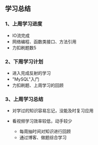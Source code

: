 ## 学习总结

### 1、上周学习进度

- IO流完成
- 网络编程、函数类接口、方法引用
- 力扣刷题数5

### 2、下周学习计划

- 进入完成反射的学习
- "MySQL"入门
- 力扣刷题、上周学习的回顾

### 3、上周学习总结

- 对学过的知识容易忘记，没能及时复习应用

- 看视频学习效率较低，动手较少
  * 每周抽时间对知识进行回顾
  * 通过博客、做题综合学习

#### 









